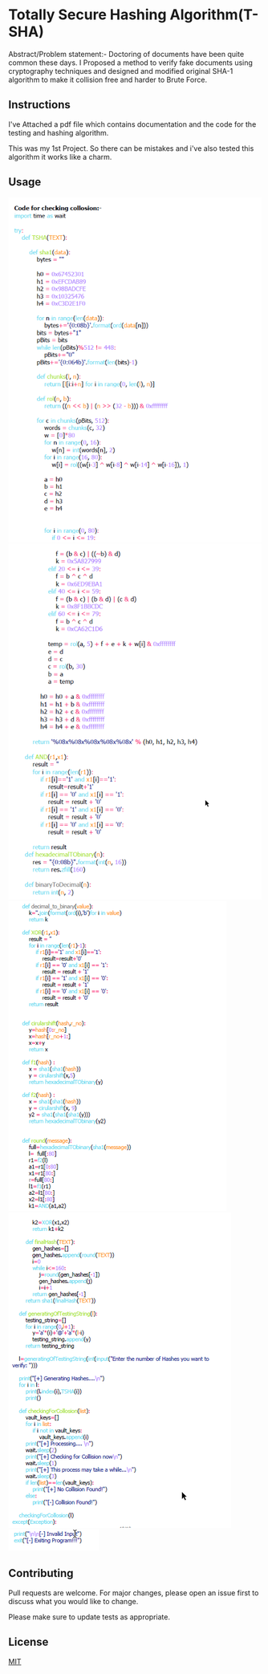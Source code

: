 


# Totally Secure Hashing Algorithm(T-SHA)

Abstract/Problem statement:- Doctoring of documents have been quite common these days. I Proposed a method to verify fake documents using cryptography techniques and designed and modified original SHA-1 algorithm to make it collision free and harder to Brute Force.


## Instructions

I've Attached a pdf file which contains documentation and the code for the testing and hashing algorithm.

This was my 1st Project. So there can be mistakes and i've also tested this algorithm it works like a charm.

## Usage
![Screenshot](1.png)
![Screenshot](2.png)
![Screenshot](3.png)
![Screenshot](4.png)
![Screenshot](5.png)


## Contributing
Pull requests are welcome. For major changes, please open an issue first to discuss what you would like to change.

Please make sure to update tests as appropriate.

## License
[MIT](https://choosealicense.com/licenses/mit/)
